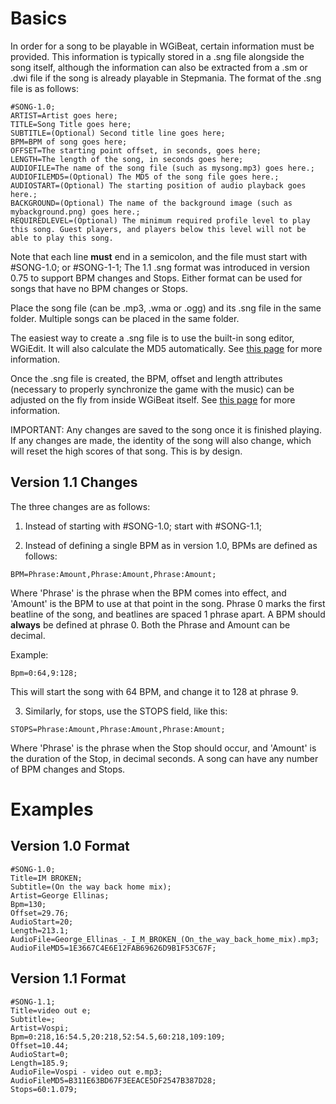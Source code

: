 # Basics #
In order for a song to be playable in WGiBeat, certain information must be provided. This information is typically stored in a .sng file alongside the song itself, although the information can also be extracted from a .sm or .dwi file if the song is already playable in Stepmania. The format of the .sng file is as follows:

```
#SONG-1.0;
ARTIST=Artist goes here;
TITLE=Song Title goes here;
SUBTITLE=(Optional) Second title line goes here;
BPM=BPM of song goes here;
OFFSET=The starting point offset, in seconds, goes here;
LENGTH=The length of the song, in seconds goes here;
AUDIOFILE=The name of the song file (such as mysong.mp3) goes here.;
AUDIOFILEMD5=(Optional) The MD5 of the song file goes here.;
AUDIOSTART=(Optional) The starting position of audio playback goes here.;
BACKGROUND=(Optional) The name of the background image (such as mybackground.png) goes here.;
REQUIREDLEVEL=(Optional) The minimum required profile level to play this song. Guest players, and players below this level will not be able to play this song.
```

Note that each line **must** end in a semicolon, and the file must start with #SONG-1.0; or #SONG-1-1; The 1.1 .sng format was introduced in version 0.75 to support BPM changes and Stops. Either format can be used for songs that have no BPM changes or Stops.

Place the song file (can be .mp3, .wma or .ogg) and its .sng file in the same folder. Multiple songs can be placed in the same folder.

The easiest way to create a .sng file is to use the built-in song editor, WGiEdit. It will also calculate the MD5 automatically. See [this page](SongEditorTutorial.md) for more information.

Once the .sng file is created, the BPM, offset and length attributes (necessary to properly synchronize the game with the music) can be
adjusted on the fly from inside WGiBeat itself. See [this page](TipsAndTricks.md) for more information.

IMPORTANT: Any changes are saved to the song once it is finished playing. If any changes are made, the identity of the song will also
change, which will reset the high scores of that song. This is by design.

## Version 1.1 Changes ##
The three changes are as follows:

1) Instead of starting with #SONG-1.0; start with #SONG-1.1;

2) Instead of defining a single BPM as in version 1.0, BPMs are defined as follows:

```
BPM=Phrase:Amount,Phrase:Amount,Phrase:Amount;
```
Where 'Phrase' is the phrase when the BPM comes into effect, and 'Amount' is the BPM to use at that point in the song. Phrase 0 marks the first beatline of the song,
and beatlines are spaced 1 phrase apart. A BPM should **always** be defined at phrase 0. Both the Phrase and Amount can be decimal.

Example:

```
Bpm=0:64,9:128;
```
This will start the song with 64 BPM, and change it to 128 at phrase 9.

3) Similarly, for stops, use the STOPS field, like this:
```
STOPS=Phrase:Amount,Phrase:Amount,Phrase:Amount;
```
Where 'Phrase' is the phrase when the Stop should occur, and 'Amount' is the duration of the Stop, in decimal seconds. A song can have any number of BPM changes and Stops.

# Examples #
## Version 1.0 Format ##
```
#SONG-1.0;
Title=IM BROKEN;
Subtitle=(On the way back home mix);
Artist=George Ellinas;
Bpm=130;
Offset=29.76;
AudioStart=20;
Length=213.1;
AudioFile=George_Ellinas_-_I_M_BROKEN_(On_the_way_back_home_mix).mp3;
AudioFileMD5=1E3667C4E6E12FAB69626D9B1F53C67F;
```

## Version 1.1 Format ##
```
#SONG-1.1;
Title=video out e;
Subtitle=;
Artist=Vospi;
Bpm=0:218,16:54.5,20:218,52:54.5,60:218,109:109;
Offset=10.44;
AudioStart=0;
Length=185.9;
AudioFile=Vospi - video out e.mp3;
AudioFileMD5=B311E63BD67F3EEACE5DF2547B387D28;
Stops=60:1.079;
```